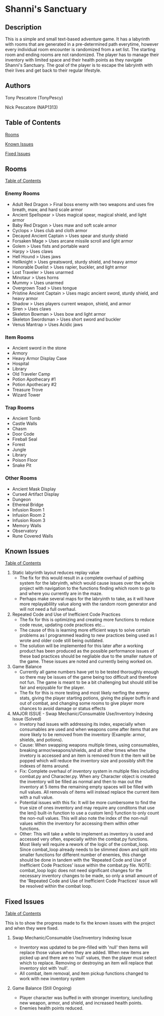 # Shanni's Sanctuary
## Description
This is a simple and small text-based adventure game. It has a labyrinth with rooms that are generated in a pre-determined path everytime, however every individual room encounter is randomized from a set list. The starting room and ending rooms are not randomized. The player has to manage their inventory with limited space and their health points as they navigate Shanni's Sanctuary. The goal of the player is to escape the labryinth with their lives and get back to their regular lifestyle.

## Authors
Tony Pescatore (TonyPescy)

Nick Pescatore (NAP1313)

## Table of Contents
[Rooms](#Rooms)

[Known Issues](#known-issues)

[Fixed Issues](#fixed-issues)

## Rooms
[Table of Contents](#table-of-contents)
### Enemy Rooms
- Adult Red Dragon > Final boss enemy with two weapons and uses fire breath, maw, and hard scale armor
- Ancient Spellspear > Uses magical spear, magical shield, and light armor
- Baby Red Dragon > Uses maw and soft scale armor
- Cyclops > Uses club and cloth armor
- Decayed Ancient Captain > Uses spear and sturdy shield
- Forsaken Mage > Uses arcane missile scroll and light armor
- Golem > Uses fists and portable ward
- Harpy > Uses claws
- Hell Hound > Uses jaws
- Hellknight > Uses greatsword, sturdy shield, and heavy armor
- Honorable Duelist > Uses rapier, buckler, and light armor
- Lost Traveler > Uses unarmed
- Minotaur > Uses horns
- Mummy > Uses unarmed
- Overgrown Toad > Uses tongue
- Pristine Ancient Captain > Uses magic ancient sword, sturdy shield, and heavy armor
- Shadow > Uses players current weapon, shield, and armor
- Siren > Uses claws
- Skeleton Bowman > Uses bow and light armor
- Skeleton Swordsman > Uses short sword and buckler
- Venus Mantrap > Uses Acidic jaws
### Item Rooms
- Ancient sword in the stone
- Armory
- Heavy Armor Display Case
- Hospital
- Library
- Old Traveler Camp
- Potion Apothecary #1
- Potion Apothecary #2
- Treasure Trove
- Wizard Tower
### Trap Rooms
- Ancient Tomb
- Castle Walls
- Chasm
- Door Code
- Fireball Seal
- Forest
- Jungle
- Library
- Poison Floor
- Snake Pit
### Other Rooms
- Ancient Mask Display
- Cursed Artifact Display
- Dungeon
- Ethereal Bridge
- Infusion Room 1
- Infusion Room 2
- Infusion Room 3
- Memory Walls
- Observatory
- Rune Covered Walls

## Known Issues
[Table of Contents](#table-of-contents)
1. Static labyrinth layout reduces replay value
    - The fix for this would result in a complete overhaul of pathing system for the labryinth, which would cause issues over the whole project with navigation to the functions finding which room to go to and where you currently are in the maze.
    - Perhaps make several maps for the labryinth to take, as it will have more replayablility value along with the random room generator and will not need a full overhaul.
1. Repeated Code and Use of Inefficient Code Practices
    - The fix for this is optimizing and creating more functions to reduce code reuse, updating code practices etc...
    - The cause of this is learning more efficient ways to solve certain problems as I programmed leading to new practices being used as I wrote and older code still being outdated.
    - The solution will be implemented for this later after a working product has been produced as the possible performance issues of these bad practices should be negliable due to the smaller nature of the game. These issues are noted and currently being worked on.
1. Game Balance
    - Currently all game numbers have yet to be tested thoroughly enough so there may be issues of the game being too difficult and therefore not fun. The game is meant to be a bit challenging but should still be fair and enjoyable for the player.
    - The fix for this is more testing and most likely nerfing the enemy stats, giving the player starting potions, giving the player buffs in and out of combat, and changing some rooms to give player more chances to avoid damage or status effects
1. MAJOR ISSUE - Swap Mechanic/Consumable Use/Inventory Indexing Issue (Solved)
    - Invetory had issues with addressing its index, especially when consumables are used and when weapons come after items that are more likely to be removed from the inventory (Example: armor, shields, and potions).
    - Cause: When swapping weapons multiple times, using consumables, breaking armor/weapons/shields, and all other times when the invetory is accessed and an item is removed from it the item will be popped which will reduce the inventory size and possibly shift the indexes of items around.
    - Fix: Complete overhaul of inventory system in multiple files including combat.py and Character.py. When any Character object is created the inventory will be filled as normal and then to max out the inventory at 5 items the remaining empty spaces will be filled with null values. All removals of items will instead replace the current item with a null value.
    - Potential issues with this fix: It will be more cumbersome to find the true size of ones inventory and may require any conditons that use the len() built-in function to use a custom len() function to only count the non-null values. This will also note the index of the non-null values within the inventory for accessing them within other functions.
    - Other: This will take a while to implement as inventory is used and accessed very often, especially within the combat.py functions. Most likely will require a rework of the logic of the combat_loop. Since combat_loop already needs to be slimmed down and split into smaller functions for different number of enemies, this change should be done in tandem with the 'Repeated Code and Use of Inefficient Code Practices' issue within the combat.py file. NOTE: combat_loop logic does not need significant changes for the necessary inventory changes to be made, so only a small amount of the 'Repeated Code and Use of Inefficient Code Practices' issue will be resolved within the combat loop.

## Fixed Issues
[Table of Contents](#table-of-contents)

This is to show the progress made to fix the known issues with the project and when they were fixed.

1. Swap Mechanic/Consumable Use/Inventory Indexing Issue
    - Inventory was updated to be pre-filled with 'null' then items will replace those values when they are added. When new items are picked up and there are no 'null' values, then the player must select which to replace. Removing or destroying an item will replace that inventory slot with 'null'.
    - All combat, item removal, and item pickup functions changed to work with new inventory system

1. Game Balance (Still Ongoing)
    - Player character was buffed in with stronger inventory, iuncluding new weapon, armor, and shield, and increased health points.
    - Enemies health points reduced.